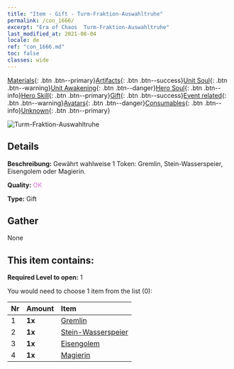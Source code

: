 ```yaml
---
title: "Item - Gift - Turm-Fraktion-Auswahltruhe"
permalink: /con_1666/
excerpt: "Era of Chaos  Turm-Fraktion-Auswahltruhe"
last_modified_at: 2021-08-04
locale: de
ref: "con_1666.md"
toc: false
classes: wide
---
```

 [Materials](/ItemsDE/){: .btn .btn--primary}[Artifacts](/ItemsDE/Artifacts/){: .btn .btn--success}[Unit Soul](/ItemsDE/UnitSoul/){: .btn .btn--warning}[Unit Awakening](/ItemsDE/UnitAwakening/){: .btn .btn--danger}[Hero Soul](/ItemsDE/HeroSoul/){: .btn .btn--info}[Hero Skill](/ItemsDE/HeroSkill/){: .btn .btn--primary}[Gift](/ItemsDE/Gift/){: .btn .btn--success}[Event related](/ItemsDE/Events/){: .btn .btn--warning}[Avatars](/ItemsDE/Avatars/){: .btn .btn--danger}[Consumables](/ItemsDE/Consumables/){: .btn .btn--info}[Unknown](/ItemsDE/Unknown/){: .btn .btn--primary}

 ![Turm-Fraktion-Auswahltruhe](/images/t/i_907282.png)

## Details
 **Beschreibung:** Gewährt wahlweise 1 Token: Gremlin, Stein-Wasserspeier, Eisengolem oder Magierin.

 **Quality:** <span style="color: #DA70D6">OK</span>

 **Type:** Gift

## Gather

  None

## This item contains:

 **Required Level to open:** 1

 You would need to choose 1 item from the list (0):

  | Nr | Amount |     Item    |
  |:---|:-------|:------------|
  | 1 |  **1x** | [Gremlin](/ItemsDE/unt_235/) |  | 
  | 2 |  **1x** | [Stein-Wasserspeier](/ItemsDE/unt_236/) |  | 
  | 3 |  **1x** | [Eisengolem](/ItemsDE/unt_237/) |  | 
  | 4 |  **1x** | [Magierin](/ItemsDE/unt_238/) |  | 
